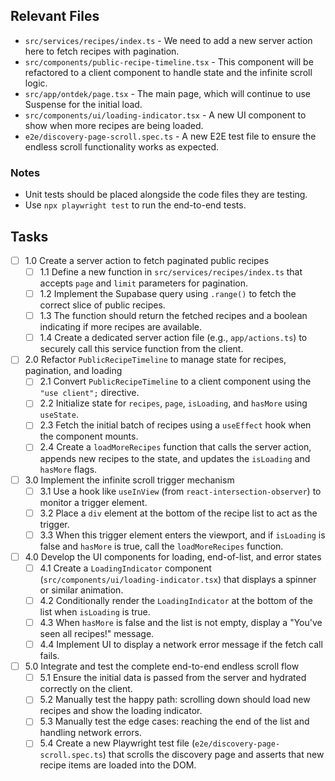 ## Relevant Files

- `src/services/recipes/index.ts` - We need to add a new server action here to fetch recipes with pagination.
- `src/components/public-recipe-timeline.tsx` - This component will be refactored to a client component to handle state and the infinite scroll logic.
- `src/app/ontdek/page.tsx` - The main page, which will continue to use Suspense for the initial load.
- `src/components/ui/loading-indicator.tsx` - A new UI component to show when more recipes are being loaded.
- `e2e/discovery-page-scroll.spec.ts` - A new E2E test file to ensure the endless scroll functionality works as expected.

### Notes

- Unit tests should be placed alongside the code files they are testing.
- Use `npx playwright test` to run the end-to-end tests.

## Tasks

- [ ] 1.0 Create a server action to fetch paginated public recipes
    - [ ] 1.1 Define a new function in `src/services/recipes/index.ts` that accepts `page` and `limit` parameters for pagination.
    - [ ] 1.2 Implement the Supabase query using `.range()` to fetch the correct slice of public recipes.
    - [ ] 1.3 The function should return the fetched recipes and a boolean indicating if more recipes are available.
    - [ ] 1.4 Create a dedicated server action file (e.g., `app/actions.ts`) to securely call this service function from the client.
- [ ] 2.0 Refactor `PublicRecipeTimeline` to manage state for recipes, pagination, and loading
    - [ ] 2.1 Convert `PublicRecipeTimeline` to a client component using the `"use client";` directive.
    - [ ] 2.2 Initialize state for `recipes`, `page`, `isLoading`, and `hasMore` using `useState`.
    - [ ] 2.3 Fetch the initial batch of recipes using a `useEffect` hook when the component mounts.
    - [ ] 2.4 Create a `loadMoreRecipes` function that calls the server action, appends new recipes to the state, and updates the `isLoading` and `hasMore` flags.
- [ ] 3.0 Implement the infinite scroll trigger mechanism
    - [ ] 3.1 Use a hook like `useInView` (from `react-intersection-observer`) to monitor a trigger element.
    - [ ] 3.2 Place a `div` element at the bottom of the recipe list to act as the trigger.
    - [ ] 3.3 When this trigger element enters the viewport, and if `isLoading` is false and `hasMore` is true, call the `loadMoreRecipes` function.
- [ ] 4.0 Develop the UI components for loading, end-of-list, and error states
    - [ ] 4.1 Create a `LoadingIndicator` component (`src/components/ui/loading-indicator.tsx`) that displays a spinner or similar animation.
    - [ ] 4.2 Conditionally render the `LoadingIndicator` at the bottom of the list when `isLoading` is true.
    - [ ] 4.3 When `hasMore` is false and the list is not empty, display a "You've seen all recipes!" message.
    - [ ] 4.4 Implement UI to display a network error message if the fetch call fails.
- [ ] 5.0 Integrate and test the complete end-to-end endless scroll flow
    - [ ] 5.1 Ensure the initial data is passed from the server and hydrated correctly on the client.
    - [ ] 5.2 Manually test the happy path: scrolling down should load new recipes and show the loading indicator.
    - [ ] 5.3 Manually test the edge cases: reaching the end of the list and handling network errors.
    - [ ] 5.4 Create a new Playwright test file (`e2e/discovery-page-scroll.spec.ts`) that scrolls the discovery page and asserts that new recipe items are loaded into the DOM.
